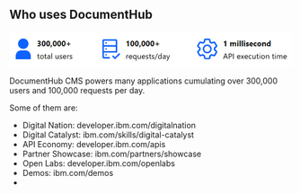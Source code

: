 ## Who uses DocumentHub

![Who uses DocumentHub](_attachments/who2.png)

DocumentHub CMS powers many applications cumulating over 300,000 users and 100,000 requests per day.

Some of them are:
- Digital Nation: developer.ibm.com/digitalnation
- Digital Catalyst: ibm.com/skills/digital-catalyst
- API Economy: developer.ibm.com/apis
- Partner Showcase: ibm.com/partners/showcase
- Open Labs: developer.ibm.com/openlabs
- Demos: ibm.com/demos
- 

